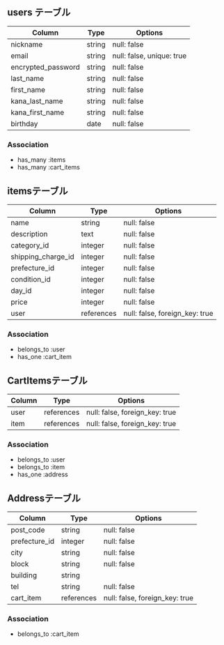 ## users テーブル ##

| Column                        | Type   | Options                   |
|-------------------------------|--------|---------------------------|
| nickname                      | string | null: false               |
| email                         | string | null: false, unique: true |
| encrypted_password            | string | null: false               |
| last_name                     | string | null: false               |
| first_name                    | string | null: false               |
| kana_last_name                | string | null: false               |
| kana_first_name               | string | null: false               |
| birthday                      | date   | null: false               |

### Association
- has_many :items
- has_many :cart_items


## itemsテーブル ##
| Column             | Type       | Options                        |
|--------------------|------------|--------------------------------|
| name               | string     | null: false                    |
| description        | text       | null: false                    |
| category_id        | integer    | null: false                    |
| shipping_charge_id | integer    | null: false                    |
| prefecture_id      | integer    | null: false                    |
| condition_id       | integer    | null: false                    |
| day_id             | integer    | null: false                    |
| price              | integer    | null: false                    |
| user               | references | null: false, foreign_key: true |

### Association ###
- belongs_to :user
- has_one :cart_item


## CartItemsテーブル ##
| Column     | Type       | Options                        |
|------------|------------|--------------------------------|
| user       | references | null: false, foreign_key: true |
| item       | references | null: false, foreign_key: true |

### Association ###
- belongs_to :user
- belongs_to :item
- has_one :address


## Addressテーブル ##
| Column        | Type       | Options                        |
|---------------|------------|--------------------------------|
| post_code     | string     | null: false                    |
| prefecture_id | integer    | null: false                    |
| city          | string     | null: false                    |
| block         | string     | null: false                    |
| building      | string     |                                |
| tel           | string     | null: false                    |
| cart_item     | references | null: false, foreign_key: true |

### Association ###
- belongs_to :cart_item